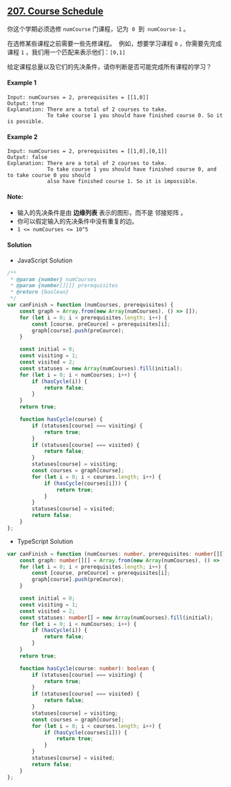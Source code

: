 ## [207. Course Schedule](https://leetcode.com/problems/course-schedule/)

你这个学期必须选修 `numCourse` 门课程，记为  `0`  到  `numCourse-1` 。

在选修某些课程之前需要一些先修课程。  例如，想要学习课程 `0` ，你需要先完成课程 `1` ，我们用一个匹配来表示他们：`[0,1]`

给定课程总量以及它们的先决条件，请你判断是否可能完成所有课程的学习？

#### Example 1

```text
Input: numCourses = 2, prerequisites = [[1,0]]
Output: true
Explanation: There are a total of 2 courses to take.
             To take course 1 you should have finished course 0. So it is possible.
```

#### Example 2

```text
Input: numCourses = 2, prerequisites = [[1,0],[0,1]]
Output: false
Explanation: There are a total of 2 courses to take.
             To take course 1 you should have finished course 0, and to take course 0 you should
             also have finished course 1. So it is impossible.
```

#### Note:

-   输入的先决条件是由 **边缘列表** 表示的图形，而不是 邻接矩阵 。
-   你可以假定输入的先决条件中没有重复的边。
-   `1 <= numCourses <= 10^5`

#### Solution

-   JavaScript Solution

```javascript
/**
 * @param {number} numCourses
 * @param {number[][]} prerequisites
 * @return {boolean}
 */
var canFinish = function (numCourses, prerequisites) {
    const graph = Array.from(new Array(numCourses), () => []);
    for (let i = 0; i < prerequisites.length; i++) {
        const [course, preCource] = prerequisites[i];
        graph[course].push(preCource);
    }

    const initial = 0;
    const visiting = 1;
    const visited = 2;
    const statuses = new Array(numCourses).fill(initial);
    for (let i = 0; i < numCourses; i++) {
        if (hasCycle(i)) {
            return false;
        }
    }
    return true;

    function hasCycle(course) {
        if (statuses[course] === visiting) {
            return true;
        }
        if (statuses[course] === visited) {
            return false;
        }
        statuses[course] = visiting;
        const courses = graph[course];
        for (let i = 0; i < courses.length; i++) {
            if (hasCycle(courses[i])) {
                return true;
            }
        }
        statuses[course] = visited;
        return false;
    }
};
```

-   TypeScript Solution

```typescript
var canFinish = function (numCourses: number, prerequisites: number[][]): boolean {
    const graph: number[][] = Array.from(new Array(numCourses), () => []);
    for (let i = 0; i < prerequisites.length; i++) {
        const [course, preCource] = prerequisites[i];
        graph[course].push(preCource);
    }

    const initial = 0;
    const visiting = 1;
    const visited = 2;
    const statuses: number[] = new Array(numCourses).fill(initial);
    for (let i = 0; i < numCourses; i++) {
        if (hasCycle(i)) {
            return false;
        }
    }
    return true;

    function hasCycle(course: number): boolean {
        if (statuses[course] === visiting) {
            return true;
        }
        if (statuses[course] === visited) {
            return false;
        }
        statuses[course] = visiting;
        const courses = graph[course];
        for (let i = 0; i < courses.length; i++) {
            if (hasCycle(courses[i])) {
                return true;
            }
        }
        statuses[course] = visited;
        return false;
    }
};
```
